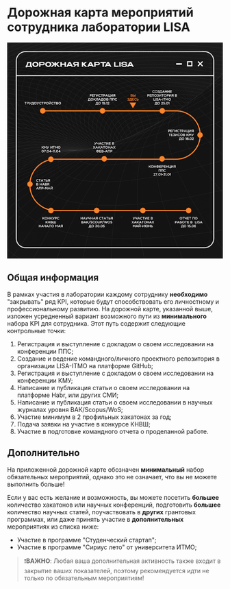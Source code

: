 # Дорожная карта мероприятий сотрудника лаборатории LISA
<p align="center">
    <img src="images/mini_roadmap.png" />
</p>

## Общая информация
В рамках участия в лаборатории каждому сотруднику **необходимо** "закрывать" ряд KPI, которые будут способствовать его 
личностному и профессиональному развитию. На дорожной карте, указанной выше, изложен усредненный вариант возможного
пути из **минимального** набора KPI для сотрудника. Этот путь содержит следующие контрольные точки:
1. Регистрация и выступление с докладом о своем исследовании на конференции ППС;
2. Создание и ведение командного/личного проектного репозитория в организации LISA-ITMO на платформе GitHub;
3. Регистрация и выступление с докладом о своем исследовании на конференции КМУ;
4. Написание и публикация статьи о своем исследовании на платформе Habr, или других СМИ;
5. Написание и публикация статьи о своем исследовании в научных журналах уровня ВАК/Scopus/WoS;
6. Участие минимум в 2 профильных хакатонах за год;
7. Подача заявки на участие в конкурсе КНВШ;
8. Участие в подготовке командного отчета о проделанной работе.

## Дополнительно
На приложенной дорожной карте обозначен **минимальный** набор обязательных мероприятий, однако это не означает, что вы 
не можете выполнить больше! 

Если у вас есть желание и возможность, вы можете посетить **большее** количество хакатонов 
или научных конференций, подготовить **большее** количество научных статей, поучаствовать в **других** грантовых 
программах, или даже принять участие в **дополнительных** мероприятиях из списка ниже:
- Участие в программе "Студенческий стартап";
- Участие в программе "Сириус лето" от университета ИТМО;

> ❗**ВАЖНО**: Любая ваша дополнительная активность также входит в закрытие ваших показателей, поэтому рекомендуется 
> идти не только по обязательным мероприятиям!